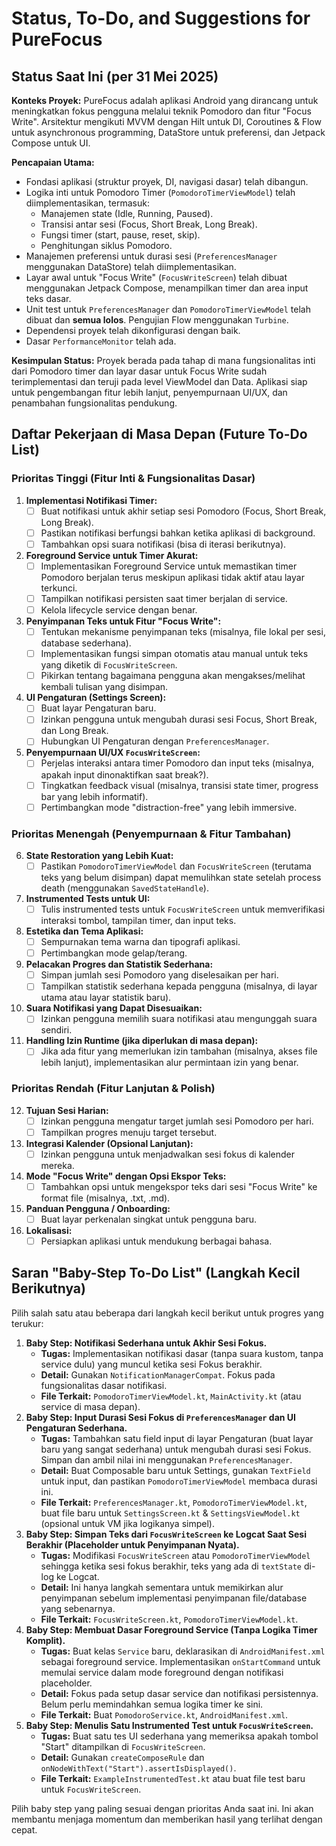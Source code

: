 # Status, To-Do, and Suggestions for PureFocus

## Status Saat Ini (per 31 Mei 2025)

**Konteks Proyek:** PureFocus adalah aplikasi Android yang dirancang untuk meningkatkan fokus pengguna melalui teknik Pomodoro dan fitur "Focus Write". Arsitektur mengikuti MVVM dengan Hilt untuk DI, Coroutines & Flow untuk asynchronous programming, DataStore untuk preferensi, dan Jetpack Compose untuk UI.

**Pencapaian Utama:**
* Fondasi aplikasi (struktur proyek, DI, navigasi dasar) telah dibangun.
* Logika inti untuk Pomodoro Timer (`PomodoroTimerViewModel`) telah diimplementasikan, termasuk:
    * Manajemen state (Idle, Running, Paused).
    * Transisi antar sesi (Focus, Short Break, Long Break).
    * Fungsi timer (start, pause, reset, skip).
    * Penghitungan siklus Pomodoro.
* Manajemen preferensi untuk durasi sesi (`PreferencesManager` menggunakan DataStore) telah diimplementasikan.
* Layar awal untuk "Focus Write" (`FocusWriteScreen`) telah dibuat menggunakan Jetpack Compose, menampilkan timer dan area input teks dasar.
* Unit test untuk `PreferencesManager` dan `PomodoroTimerViewModel` telah dibuat dan **semua lolos**. Pengujian Flow menggunakan `Turbine`.
* Dependensi proyek telah dikonfigurasi dengan baik.
* Dasar `PerformanceMonitor` telah ada.

**Kesimpulan Status:**
Proyek berada pada tahap di mana fungsionalitas inti dari Pomodoro timer dan layar dasar untuk Focus Write sudah terimplementasi dan teruji pada level ViewModel dan Data. Aplikasi siap untuk pengembangan fitur lebih lanjut, penyempurnaan UI/UX, dan penambahan fungsionalitas pendukung.

## Daftar Pekerjaan di Masa Depan (Future To-Do List)

### Prioritas Tinggi (Fitur Inti & Fungsionalitas Dasar)

1.  **Implementasi Notifikasi Timer:**
    * [ ] Buat notifikasi untuk akhir setiap sesi Pomodoro (Focus, Short Break, Long Break).
    * [ ] Pastikan notifikasi berfungsi bahkan ketika aplikasi di background.
    * [ ] Tambahkan opsi suara notifikasi (bisa di iterasi berikutnya).
2.  **Foreground Service untuk Timer Akurat:**
    * [ ] Implementasikan Foreground Service untuk memastikan timer Pomodoro berjalan terus meskipun aplikasi tidak aktif atau layar terkunci.
    * [ ] Tampilkan notifikasi persisten saat timer berjalan di service.
    * [ ] Kelola lifecycle service dengan benar.
3.  **Penyimpanan Teks untuk Fitur "Focus Write":**
    * [ ] Tentukan mekanisme penyimpanan teks (misalnya, file lokal per sesi, database sederhana).
    * [ ] Implementasikan fungsi simpan otomatis atau manual untuk teks yang diketik di `FocusWriteScreen`.
    * [ ] Pikirkan tentang bagaimana pengguna akan mengakses/melihat kembali tulisan yang disimpan.
4.  **UI Pengaturan (Settings Screen):**
    * [ ] Buat layar Pengaturan baru.
    * [ ] Izinkan pengguna untuk mengubah durasi sesi Focus, Short Break, dan Long Break.
    * [ ] Hubungkan UI Pengaturan dengan `PreferencesManager`.
5.  **Penyempurnaan UI/UX `FocusWriteScreen`:**
    * [ ] Perjelas interaksi antara timer Pomodoro dan input teks (misalnya, apakah input dinonaktifkan saat break?).
    * [ ] Tingkatkan feedback visual (misalnya, transisi state timer, progress bar yang lebih informatif).
    * [ ] Pertimbangkan mode "distraction-free" yang lebih immersive.

### Prioritas Menengah (Penyempurnaan & Fitur Tambahan)

6.  **State Restoration yang Lebih Kuat:**
    * [ ] Pastikan `PomodoroTimerViewModel` dan `FocusWriteScreen` (terutama teks yang belum disimpan) dapat memulihkan state setelah process death (menggunakan `SavedStateHandle`).
7.  **Instrumented Tests untuk UI:**
    * [ ] Tulis instrumented tests untuk `FocusWriteScreen` untuk memverifikasi interaksi tombol, tampilan timer, dan input teks.
8.  **Estetika dan Tema Aplikasi:**
    * [ ] Sempurnakan tema warna dan tipografi aplikasi.
    * [ ] Pertimbangkan mode gelap/terang.
9.  **Pelacakan Progres dan Statistik Sederhana:**
    * [ ] Simpan jumlah sesi Pomodoro yang diselesaikan per hari.
    * [ ] Tampilkan statistik sederhana kepada pengguna (misalnya, di layar utama atau layar statistik baru).
10. **Suara Notifikasi yang Dapat Disesuaikan:**
    * [ ] Izinkan pengguna memilih suara notifikasi atau mengunggah suara sendiri.
11. **Handling Izin Runtime (jika diperlukan di masa depan):**
    * [ ] Jika ada fitur yang memerlukan izin tambahan (misalnya, akses file lebih lanjut), implementasikan alur permintaan izin yang benar.

### Prioritas Rendah (Fitur Lanjutan & Polish)

12. **Tujuan Sesi Harian:**
    * [ ] Izinkan pengguna mengatur target jumlah sesi Pomodoro per hari.
    * [ ] Tampilkan progres menuju target tersebut.
13. **Integrasi Kalender (Opsional Lanjutan):**
    * [ ] Izinkan pengguna untuk menjadwalkan sesi fokus di kalender mereka.
14. **Mode "Focus Write" dengan Opsi Ekspor Teks:**
    * [ ] Tambahkan opsi untuk mengekspor teks dari sesi "Focus Write" ke format file (misalnya, .txt, .md).
15. **Panduan Pengguna / Onboarding:**
    * [ ] Buat layar perkenalan singkat untuk pengguna baru.
16. **Lokalisasi:**
    * [ ] Persiapkan aplikasi untuk mendukung berbagai bahasa.

## Saran "Baby-Step To-Do List" (Langkah Kecil Berikutnya)

Pilih salah satu atau beberapa dari langkah kecil berikut untuk progres yang terukur:

1.  **Baby Step: Notifikasi Sederhana untuk Akhir Sesi Fokus.**
    * **Tugas:** Implementasikan notifikasi dasar (tanpa suara kustom, tanpa service dulu) yang muncul ketika sesi Fokus berakhir.
    * **Detail:** Gunakan `NotificationManagerCompat`. Fokus pada fungsionalitas dasar notifikasi.
    * **File Terkait:** `PomodoroTimerViewModel.kt`, `MainActivity.kt` (atau service di masa depan).
2.  **Baby Step: Input Durasi Sesi Fokus di `PreferencesManager` dan UI Pengaturan Sederhana.**
    * **Tugas:** Tambahkan satu field input di layar Pengaturan (buat layar baru yang sangat sederhana) untuk mengubah durasi sesi Fokus. Simpan dan ambil nilai ini menggunakan `PreferencesManager`.
    * **Detail:** Buat Composable baru untuk Settings, gunakan `TextField` untuk input, dan pastikan `PomodoroTimerViewModel` membaca durasi ini.
    * **File Terkait:** `PreferencesManager.kt`, `PomodoroTimerViewModel.kt`, buat file baru untuk `SettingsScreen.kt` & `SettingsViewModel.kt` (opsional untuk VM jika logikanya simpel).
3.  **Baby Step: Simpan Teks dari `FocusWriteScreen` ke Logcat Saat Sesi Berakhir (Placeholder untuk Penyimpanan Nyata).**
    * **Tugas:** Modifikasi `FocusWriteScreen` atau `PomodoroTimerViewModel` sehingga ketika sesi fokus berakhir, teks yang ada di `textState` di-log ke Logcat.
    * **Detail:** Ini hanya langkah sementara untuk memikirkan alur penyimpanan sebelum implementasi penyimpanan file/database yang sebenarnya.
    * **File Terkait:** `FocusWriteScreen.kt`, `PomodoroTimerViewModel.kt`.
4.  **Baby Step: Membuat Dasar Foreground Service (Tanpa Logika Timer Komplit).**
    * **Tugas:** Buat kelas `Service` baru, deklarasikan di `AndroidManifest.xml` sebagai foreground service. Implementasikan `onStartCommand` untuk memulai service dalam mode foreground dengan notifikasi placeholder.
    * **Detail:** Fokus pada setup dasar service dan notifikasi persistennya. Belum perlu memindahkan semua logika timer ke sini.
    * **File Terkait:** Buat `PomodoroService.kt`, `AndroidManifest.xml`.
5.  **Baby Step: Menulis Satu Instrumented Test untuk `FocusWriteScreen`.**
    * **Tugas:** Buat satu tes UI sederhana yang memeriksa apakah tombol "Start" ditampilkan di `FocusWriteScreen`.
    * **Detail:** Gunakan `createComposeRule` dan `onNodeWithText("Start").assertIsDisplayed()`.
    * **File Terkait:** `ExampleInstrumentedTest.kt` atau buat file test baru untuk `FocusWriteScreen`.

Pilih baby step yang paling sesuai dengan prioritas Anda saat ini. Ini akan membantu menjaga momentum dan memberikan hasil yang terlihat dengan cepat.